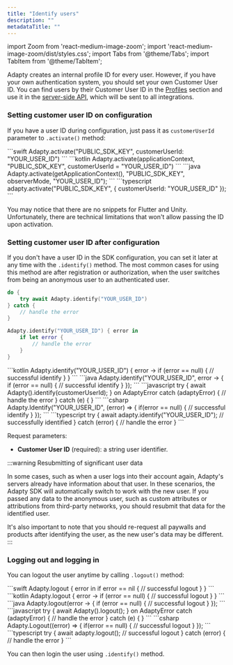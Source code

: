 ```yaml
---
title: "Identify users"
description: ""
metadataTitle: ""
---
```


import Zoom from 'react-medium-image-zoom';
import 'react-medium-image-zoom/dist/styles.css';
import Tabs from '@theme/Tabs';
import TabItem from '@theme/TabItem'; 

Adapty creates an internal profile ID for every user. However, if you have your own authentication system, you should set your own Customer User ID. You can find users by their Customer User ID in the [Profiles](profiles-crm) section and use it in the [server-side API](getting-started-with-server-side-api), which will be sent to all integrations.

### Setting customer user ID on configuration

If you have a user ID during configuration, just pass it as `customerUserId` parameter to `.activate()` method:

<Tabs>
<TabItem value="Swift" label="Swift" default>
```swift
Adapty.activate("PUBLIC_SDK_KEY", customerUserId: "YOUR_USER_ID")
```
</TabItem>
<TabItem value="kotlin" label="Kotlin" default>
```kotlin
Adapty.activate(applicationContext, "PUBLIC_SDK_KEY", customerUserId = "YOUR_USER_ID")
```
</TabItem>
<TabItem value="java" label="Java" default>
```java
Adapty.activate(getApplicationContext(), "PUBLIC_SDK_KEY", observerMode, "YOUR_USER_ID");
```
</TabItem>
<TabItem value="RN" label="React Native (TS)" default>
```typescript
adapty.activate("PUBLIC_SDK_KEY", {
    customerUserId: "YOUR_USER_ID"
});
```
</TabItem>
</Tabs>

You may notice that there are no snippets for Flutter and Unity. Unfortunately, there are technical limitations that won't allow passing the ID upon activation. 

### Setting customer user ID after configuration

If you don't have a user ID in the SDK configuration, you can set it later at any time with the `.identify()` method. The most common cases for using this method are after registration or authorization, when the user switches from being an anonymous user to an authenticated user.

<Tabs>
<TabItem value="Swift" label="Swift" default>

```swift
do {
    try await Adapty.identify("YOUR_USER_ID")
} catch {
    // handle the error
}
```
</TabItem>
<TabItem value="Swift-Callback" label="Swift" default>

```swift
Adapty.identify("YOUR_USER_ID") { error in
    if let error {
        // handle the error
    }
}
```
</TabItem>
<TabItem value="kotlin" label="Kotlin" default>
```kotlin
Adapty.identify("YOUR_USER_ID") { error ->
    if (error == null) {
        // successful identify
    }
}
```
</TabItem>
<TabItem value="java" label="Java" default>
```java
Adapty.identify("YOUR_USER_ID", error -> {
    if (error == null) {
        // successful identify
    }
});
```
</TabItem>
<TabItem value="Flutter" label="Flutter" default>
```javascript
try {
  await Adapty().identify(customerUserId);
} on AdaptyError catch (adaptyError) {
  // handle the error
} catch (e) {
}
```
</TabItem>
<TabItem value="Unity" label="Unity" default>
```csharp
Adapty.Identify("YOUR_USER_ID", (error) => {
  if(error == null) {
    // successful identify
  }
});
```
</TabItem>
<TabItem value="RN" label="React Native (TS)" default>
```typescript
try {
    await adapty.identify("YOUR_USER_ID");
    // successfully identified
} catch (error) {
    // handle the error
}
```
</TabItem>
</Tabs>

Request parameters:

- **Customer User ID** (required): a string user identifier.

:::warning
Resubmitting of significant user data

In some cases, such as when a user logs into their account again, Adapty's servers already have information about that user. In these scenarios, the Adapty SDK will automatically switch to work with the new user. If you passed any data to the anonymous user, such as custom attributes or attributions from third-party networks, you should resubmit that data for the identified user.

It's also important to note that you should re-request all paywalls and products after identifying the user, as the new user's data may be different.
:::

### Logging out and logging in

You can logout the user anytime by calling `.logout()` method:

<Tabs>
<TabItem value="Swift" label="Swift" default>
```swift
Adapty.logout { error in
    if error == nil {
        // successful logout
    }
}
```
</TabItem>
<TabItem value="kotlin" label="Kotlin" default>
```kotlin
Adapty.logout { error ->
    if (error == null) {
        // successful logout
    }
}
```
</TabItem>
<TabItem value="java" label="Java" default>
```java
Adapty.logout(error -> {
    if (error == null) {
        // successful logout
    }
});
```
</TabItem>
<TabItem value="Flutter" label="Flutter" default>
```javascript
try {
  await Adapty().logout();
} on AdaptyError catch (adaptyError) {
  // handle the error
} catch (e) {
}
```
</TabItem>
<TabItem value="Unity" label="Unity" default>
```csharp
Adapty.Logout((error) => {
  if(error == null) {
    // successful logout
  }
});
```
</TabItem>
<TabItem value="RN" label="React Native (TS)" default>
```typescript
try {
    await adapty.logout();
    // successful logout
} catch (error) {
    // handle the error
}
```
</TabItem>
</Tabs>

You can then login the user using `.identify()` method.